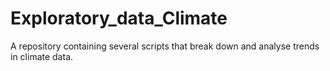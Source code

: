# Exploratory_data_Climate

A repository containing several scripts that break down and analyse trends in climate data. 
